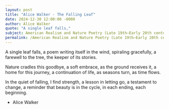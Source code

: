 ```yaml
---
layout: post
title: "Alice Walker - The Falling Leaf"
date: 2024-12-30 12:00:00 -0000
author: Alice Walker
quote: "A single leaf falls,"
subject: American Realism and Nature Poetry (Late 19th–Early 20th century)
permalink: /American Realism and Nature Poetry (Late 19th–Early 20th century)/Alice Walker/Alice Walker - The Falling Leaf
---
```


A single leaf falls,
a poem writing itself in the wind,
spiraling gracefully,
a farewell to the tree,
the keeper of its stories.

Nature cradles this goodbye,
a soft embrace,
as the ground receives it,
a home for this journey,
a continuation of life,
as seasons turn,
as time flows.

In the quiet of falling,
I find strength,
a lesson in letting go,
a testament to change,
a reminder that beauty
is in the cycle,
in each ending, each beginning.

- Alice Walker
